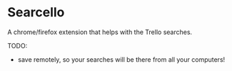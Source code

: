 # Searcello

A chrome/firefox extension that helps with the Trello searches.


TODO:
* save remotely, so your searches will be there from all your computers!
